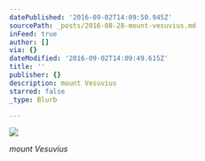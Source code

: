 ```yaml
---
datePublished: '2016-09-02T14:09:50.945Z'
sourcePath: _posts/2016-08-28-mount-vesuvius.md
inFeed: true
author: []
via: {}
dateModified: '2016-09-02T14:09:49.615Z'
title: ''
publisher: {}
description: mount Vesuvius
starred: false
_type: Blurb

---
```

![](https://the-grid-user-content.s3-us-west-2.amazonaws.com/9024b8e0-692e-4933-b12c-0fc12bcea26a.jpg)

_mount Vesuvius_